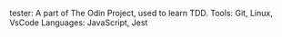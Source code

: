 tester: A part of The Odin Project, used to learn TDD.
Tools: Git, Linux, VsCode
Languages: JavaScript, Jest
